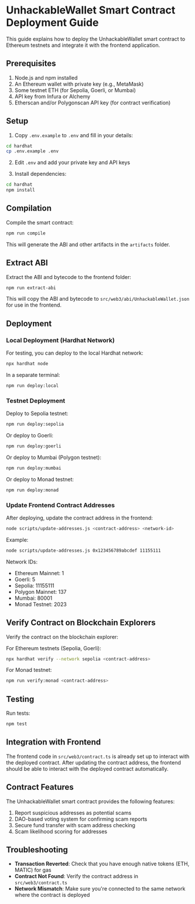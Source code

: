 # UnhackableWallet Smart Contract Deployment Guide

This guide explains how to deploy the UnhackableWallet smart contract to Ethereum testnets and integrate it with the frontend application.

## Prerequisites

1. Node.js and npm installed
2. An Ethereum wallet with private key (e.g., MetaMask)
3. Some testnet ETH (for Sepolia, Goerli, or Mumbai)
4. API key from Infura or Alchemy
5. Etherscan and/or Polygonscan API key (for contract verification)

## Setup

1. Copy `.env.example` to `.env` and fill in your details:

```bash
cd hardhat
cp .env.example .env
```

2. Edit `.env` and add your private key and API keys

3. Install dependencies:

```bash
cd hardhat
npm install
```

## Compilation

Compile the smart contract:

```bash
npm run compile
```

This will generate the ABI and other artifacts in the `artifacts` folder.

## Extract ABI

Extract the ABI and bytecode to the frontend folder:

```bash
npm run extract-abi
```

This will copy the ABI and bytecode to `src/web3/abi/UnhackableWallet.json` for use in the frontend.

## Deployment

### Local Deployment (Hardhat Network)

For testing, you can deploy to the local Hardhat network:

```bash
npx hardhat node
```

In a separate terminal:

```bash
npm run deploy:local
```

### Testnet Deployment

Deploy to Sepolia testnet:

```bash
npm run deploy:sepolia
```

Or deploy to Goerli:

```bash
npm run deploy:goerli
```

Or deploy to Mumbai (Polygon testnet):

```bash
npm run deploy:mumbai
```

Or deploy to Monad testnet:

```bash
npm run deploy:monad
```

### Update Frontend Contract Addresses

After deploying, update the contract address in the frontend:

```bash
node scripts/update-addresses.js <contract-address> <network-id>
```

Example:

```bash
node scripts/update-addresses.js 0x123456789abcdef 11155111
```

Network IDs:
- Ethereum Mainnet: 1
- Goerli: 5
- Sepolia: 11155111
- Polygon Mainnet: 137
- Mumbai: 80001
- Monad Testnet: 2023

## Verify Contract on Blockchain Explorers

Verify the contract on the blockchain explorer:

For Ethereum testnets (Sepolia, Goerli):
```bash
npx hardhat verify --network sepolia <contract-address>
```

For Monad testnet:
```bash
npm run verify:monad <contract-address>
```

## Testing

Run tests:

```bash
npm test
```

## Integration with Frontend

The frontend code in `src/web3/contract.ts` is already set up to interact with the deployed contract. After updating the contract address, the frontend should be able to interact with the deployed contract automatically.

## Contract Features

The UnhackableWallet smart contract provides the following features:

1. Report suspicious addresses as potential scams
2. DAO-based voting system for confirming scam reports
3. Secure fund transfer with scam address checking
4. Scam likelihood scoring for addresses

## Troubleshooting

- **Transaction Reverted**: Check that you have enough native tokens (ETH, MATIC) for gas
- **Contract Not Found**: Verify the contract address in `src/web3/contract.ts`
- **Network Mismatch**: Make sure you're connected to the same network where the contract is deployed

